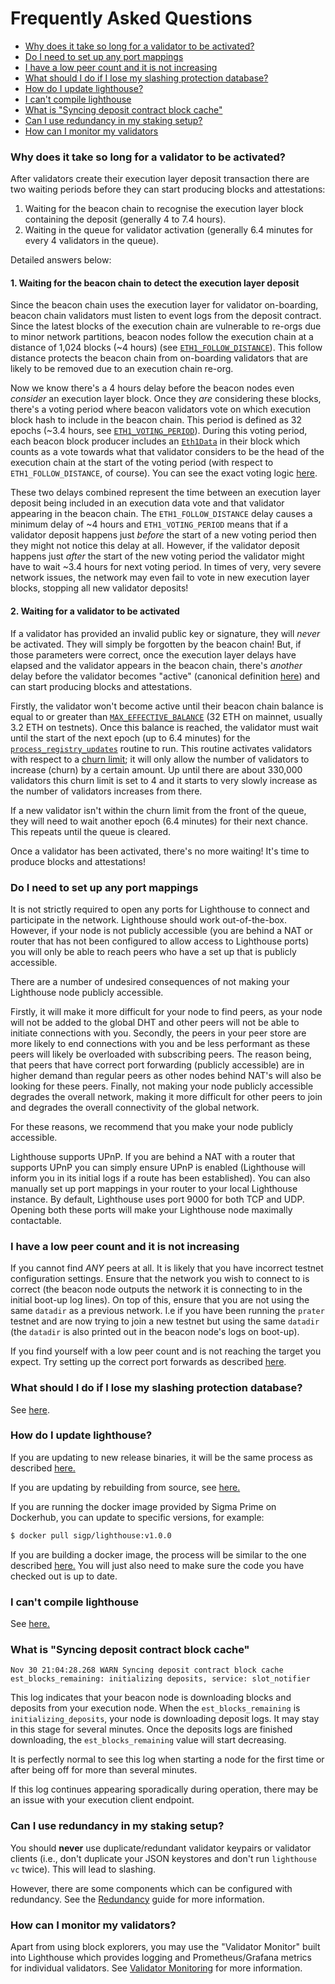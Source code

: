 # Frequently Asked Questions

- [Why does it take so long for a validator to be activated?](#why-does-it-take-so-long-for-a-validator-to-be-activated)
- [Do I need to set up any port mappings](#do-i-need-to-set-up-any-port-mappings)
- [I have a low peer count and it is not increasing](#i-have-a-low-peer-count-and-it-is-not-increasing)
- [What should I do if I lose my slashing protection database?](#what-should-i-do-if-i-lose-my-slashing-protection-database)
- [How do I update lighthouse?](#how-do-i-update-lighthouse)
- [I can't compile lighthouse](#i-cant-compile-lighthouse)
- [What is "Syncing deposit contract block cache"](#what-is-syncing-deposit-contract-block-cache)
- [Can I use redundancy in my staking setup?](#can-i-use-redundancy-in-my-staking-setup)
- [How can I monitor my validators](#how-can-i-monitor-my-validators)

### Why does it take so long for a validator to be activated?

After validators create their execution layer deposit transaction there are two waiting
periods before they can start producing blocks and attestations:

1. Waiting for the beacon chain to recognise the execution layer block containing the
   deposit (generally 4 to 7.4 hours).
1. Waiting in the queue for validator activation (generally 6.4 minutes for
   every 4 validators in the queue).

Detailed answers below:

#### 1. Waiting for the beacon chain to detect the execution layer deposit

Since the beacon chain uses the execution layer for validator on-boarding, beacon chain
validators must listen to event logs from the deposit contract. Since the
latest blocks of the execution chain are vulnerable to re-orgs due to minor network
partitions, beacon nodes follow the execution chain at a distance of 1,024 blocks
(~4 hours) (see
[`ETH1_FOLLOW_DISTANCE`](https://github.com/ethereum/consensus-specs/blob/v0.12.1/specs/phase0/validator.md#misc)).
This follow distance protects the beacon chain from on-boarding validators that
are likely to be removed due to an execution chain re-org.

Now we know there's a 4 hours delay before the beacon nodes even _consider_ an
execution layer block. Once they _are_ considering these blocks, there's a voting period
where beacon validators vote on which execution block hash to include in the beacon chain. This
period is defined as 32 epochs (~3.4 hours, see
[`ETH1_VOTING_PERIOD`](https://github.com/ethereum/consensus-specs/blob/v0.12.1/specs/phase0/beacon-chain.md#time-parameters)).
During this voting period, each beacon block producer includes an
[`Eth1Data`](https://github.com/ethereum/consensus-specs/blob/v0.12.1/specs/phase0/beacon-chain.md#eth1data)
in their block which counts as a vote towards what that validator considers to
be the head of the execution chain at the start of the voting period (with respect
to `ETH1_FOLLOW_DISTANCE`, of course). You can see the exact voting logic
[here](https://github.com/ethereum/consensus-specs/blob/v0.12.1/specs/phase0/validator.md#eth1-data).

These two delays combined represent the time between an execution layer deposit being
included in an execution data vote and that validator appearing in the beacon chain.
The `ETH1_FOLLOW_DISTANCE` delay causes a minimum delay of ~4 hours and
`ETH1_VOTING_PERIOD` means that if a validator deposit happens just _before_
the start of a new voting period then they might not notice this delay at all.
However, if the validator deposit happens just _after_ the start of the new
voting period the validator might have to wait ~3.4 hours for next voting
period. In times of very, very severe network issues, the network may even fail
to vote in new execution layer blocks, stopping all new validator deposits!

#### 2. Waiting for a validator to be activated

If a validator has provided an invalid public key or signature, they will
_never_ be activated.
They will simply be forgotten by the beacon chain! But, if those parameters were
correct, once the execution layer delays have elapsed and the validator appears in the
beacon chain, there's _another_ delay before the validator becomes "active"
(canonical definition
[here](https://github.com/ethereum/consensus-specs/blob/v0.12.1/specs/phase0/beacon-chain.md#is_active_validator)) and can start producing blocks and attestations.

Firstly, the validator won't become active until their beacon chain balance is
equal to or greater than
[`MAX_EFFECTIVE_BALANCE`](https://github.com/ethereum/consensus-specs/blob/v0.12.1/specs/phase0/beacon-chain.md#gwei-values)
(32 ETH on mainnet, usually 3.2 ETH on testnets). Once this balance is reached,
the validator must wait until the start of the next epoch (up to 6.4 minutes)
for the
[`process_registry_updates`](https://github.com/ethereum/consensus-specs/blob/v0.12.1/specs/phase0/beacon-chain.md#registry-updates)
routine to run. This routine activates validators with respect to a [churn
limit](https://github.com/ethereum/consensus-specs/blob/v0.12.1/specs/phase0/beacon-chain.md#get_validator_churn_limit);
it will only allow the number of validators to increase (churn) by a certain
amount. Up until there are about 330,000 validators this churn limit is set to
4 and it starts to very slowly increase as the number of validators increases
from there.

If a new validator isn't within the churn limit from the front of the queue,
they will need to wait another epoch (6.4 minutes) for their next chance. This
repeats until the queue is cleared.

Once a validator has been activated, there's no more waiting! It's time to
produce blocks and attestations!

### Do I need to set up any port mappings

It is not strictly required to open any ports for Lighthouse to connect and
participate in the network. Lighthouse should work out-of-the-box. However, if
your node is not publicly accessible (you are behind a NAT or router that has
not been configured to allow access to Lighthouse ports) you will only be able
to reach peers who have a set up that is publicly accessible.

There are a number of undesired consequences of not making your Lighthouse node
publicly accessible.

Firstly, it will make it more difficult for your node to find peers, as your
node will not be added to the global DHT and other peers will not be able
to initiate connections with you.
Secondly, the peers in your peer store are more likely to end connections with
you and be less performant as these peers will likely be overloaded with
subscribing peers. The reason being, that peers that have correct port
forwarding (publicly accessible) are in higher demand than regular peers as other nodes behind NAT's
will also be looking for these peers.
Finally, not making your node publicly accessible degrades the overall network, making it more difficult for other
peers to join and degrades the overall connectivity of the global network.

For these reasons, we recommend that you make your node publicly accessible.

Lighthouse supports UPnP. If you are behind a NAT with a router that supports
UPnP you can simply ensure UPnP is enabled (Lighthouse will inform you in its
initial logs if a route has been established). You can also manually set up
port mappings in your router to your local Lighthouse instance. By default,
Lighthouse uses port 9000 for both TCP and UDP. Opening both these ports will
make your Lighthouse node maximally contactable.

### I have a low peer count and it is not increasing

If you cannot find *ANY* peers at all. It is likely that you have incorrect
testnet configuration settings. Ensure that the network you wish to connect to
is correct (the beacon node outputs the network it is connecting to in the
initial boot-up log lines). On top of this, ensure that you are not using the
same `datadir` as a previous network. I.e if you have been running the
`prater` testnet and are now trying to join a new testnet but using the same
`datadir` (the `datadir` is also printed out in the beacon node's logs on
boot-up).

If you find yourself with a low peer count and is not reaching the target you
expect. Try setting up the correct port forwards as described [here](./advanced_networking.md#nat-traversal-port-forwarding).

### What should I do if I lose my slashing protection database?

See [here](./slashing-protection.md#misplaced-slashing-database).

### How do I update lighthouse?

If you are updating to new release binaries, it will be the same process as described [here.](./installation-binaries.md)

If you are updating by rebuilding from source, see [here.](./installation-source.md#update-lighthouse)

If you are running the docker image provided by Sigma Prime on Dockerhub, you can update to specific versions, for example:

```bash
$ docker pull sigp/lighthouse:v1.0.0
```

If you are building a docker image, the process will be similar to the one described [here.](./docker.md#building-the-docker-image)
You will just also need to make sure the code you have checked out is up to date.

### I can't compile lighthouse

See [here.](./installation-source.md#troubleshooting)

### What is "Syncing deposit contract block cache"

```
Nov 30 21:04:28.268 WARN Syncing deposit contract block cache   est_blocks_remaining: initializing deposits, service: slot_notifier
```

This log indicates that your beacon node is downloading blocks and deposits
from your execution node. When the `est_blocks_remaining` is
`initializing_deposits`, your node is downloading deposit logs. It may stay in
this stage for several minutes. Once the deposits logs are finished
downloading, the `est_blocks_remaining` value will start decreasing.

It is perfectly normal to see this log when starting a node for the first time
or after being off for more than several minutes.

If this log continues appearing sporadically during operation, there may be an
issue with your execution client endpoint.

### Can I use redundancy in my staking setup?

You should **never** use duplicate/redundant validator keypairs or validator clients (i.e., don't
duplicate your JSON keystores and don't run `lighthouse vc` twice). This will lead to slashing.

However, there are some components which can be configured with redundancy. See the
[Redundancy](./redundancy.md) guide for more information.

### How can I monitor my validators?

Apart from using block explorers, you may use the "Validator Monitor" built into Lighthouse which
provides logging and Prometheus/Grafana metrics for individual validators. See [Validator
Monitoring](./validator-monitoring.md) for more information.
